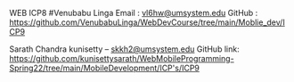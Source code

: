 
WEB ICP8
#Venubabu Linga
Email : vl6hw@umsystem.edu
GitHub : https://github.com/VenubabuLinga/WebDevCourse/tree/main/Moblie_dev/ICP9

Sarath Chandra kunisetty – skkh2@umsystem.edu
GitHub link: https://github.com/kunisettysarath/WebMobileProgramming-Spring22/tree/main/MobileDevelopment/ICP's/ICP9
